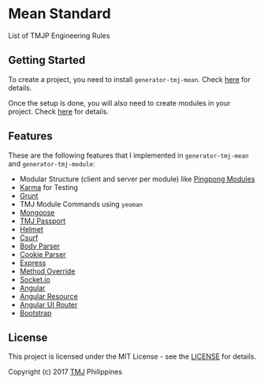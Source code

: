 # Mean Standard

List of TMJP Engineering Rules

## Getting Started

To create a project, you need to install `generator-tmj-mean`. Check [here](https://github.com/TMJPEngineering/generator-tmj-mean) for details.

Once the setup is done, you will also need to create modules in your project. Check [here](https://github.com/TMJPEngineering/generator-tmj-module) for details.

## Features

These are the following features that I implemented in `generator-tmj-mean` and `generator-tmj-module`:

- Modular Structure (client and server per module) like [Pingpong Modules](https://github.com/TMJPEngineering/pingpong-generators)
- [Karma](https://www.npmjs.com/package/karma) for Testing
- [Grunt](https://gruntjs.com/)
- TMJ Module Commands using `yeoman`
- [Mongoose](https://www.npmjs.com/package/mongoose)
- [TMJ Passport](https://github.com/TMJPEngineering/tmj-passport)
- [Helmet](https://www.npmjs.com/package/helmet)
- [Csurf](https://www.npmjs.com/package/csurf)
- [Body Parser](https://www.npmjs.com/package/body-parser)
- [Cookie Parser](https://www.npmjs.com/package/cookie-parser)
- [Express](https://www.npmjs.com/package/express)
- [Method Override](https://www.npmjs.com/package/method-override)
- [Socket.io](https://www.npmjs.com/package/socket.io)
- [Angular](https://github.com/angular/bower-angular.git)
- [Angular Resource](https://github.com/angular/bower-angular-resource.git)
- [Angular UI Router](https://github.com/angular-ui/ui-router)
- [Bootstrap](http://getbootstrap.com/getting-started/)

## License

This project is licensed under the MIT License - see the [LICENSE](https://github.com/TMJPEngineering/Standard-Workflow-Rules/blob/master/LICENSE) for details.

Copyright (c) 2017 [TMJ](http://www.tmj.jp/en/) Philippines
